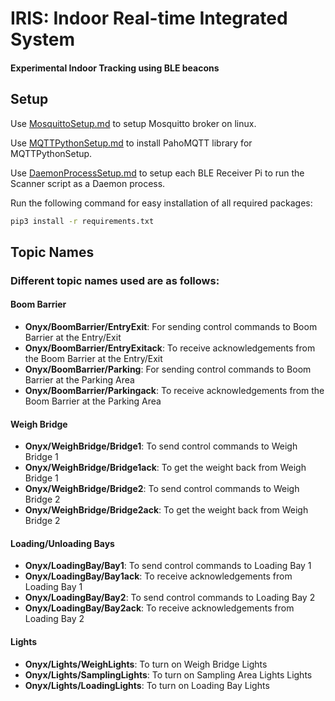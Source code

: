 # IRIS: Indoor Real-time Integrated System
 #### Experimental Indoor Tracking using BLE beacons

## Setup

Use [MosquittoSetup.md](https://github.com/aj-ames/IRIS-BLETracking/blob/master/MQTTPythonSetup.md) to setup Mosquitto broker on linux.

Use [MQTTPythonSetup.md](https://github.com/aj-ames/IRIS-BLETracking/blob/master/MQTTPythonSetup.md) to install PahoMQTT library for MQTTPythonSetup.

Use [DaemonProcessSetup.md](https://github.com/aj-ames/IRIS-BLETracking/blob/master/DaemonProcessSetup.md) to setup each BLE Receiver Pi to run the Scanner script as a Daemon process.

Run the following command for easy installation of all required packages:
```sh
pip3 install -r requirements.txt
```
## Topic Names
 
### Different topic names used are as follows:

#### Boom Barrier
-  **Onyx/BoomBarrier/EntryExit**: For sending control commands to Boom Barrier at the Entry/Exit
- **Onyx/BoomBarrier/EntryExitack**: To receive acknowledgements from the Boom Barrier at the Entry/Exit
- **Onyx/BoomBarrier/Parking**: For sending control commands to Boom Barrier at the Parking Area
- **Onyx/BoomBarrier/Parkingack**: To receive acknowledgements from the Boom Barrier at the Parking Area

#### Weigh Bridge
- **Onyx/WeighBridge/Bridge1**: To send control commands to Weigh Bridge 1
- **Onyx/WeighBridge/Bridge1ack**: To get the weight back from Weigh Bridge 1
- **Onyx/WeighBridge/Bridge2**: To send control commands to Weigh Bridge 2
- **Onyx/WeighBridge/Bridge2ack**: To get the weight back from Weigh Bridge 2

#### Loading/Unloading Bays
- **Onyx/LoadingBay/Bay1**: To send control commands to Loading Bay 1
- **Onyx/LoadingBay/Bay1ack**: To receive acknowledgements from Loading Bay 1
- **Onyx/LoadingBay/Bay2**: To send control commands to Loading Bay 2
- **Onyx/LoadingBay/Bay2ack**: To receive acknowledgements from Loading Bay 2

#### Lights
- **Onyx/Lights/WeighLights**: To turn on Weigh Bridge Lights
- **Onyx/Lights/SamplingLights**: To turn on Sampling Area Lights Lights
- **Onyx/Lights/LoadingLights**: To turn on Loading Bay Lights